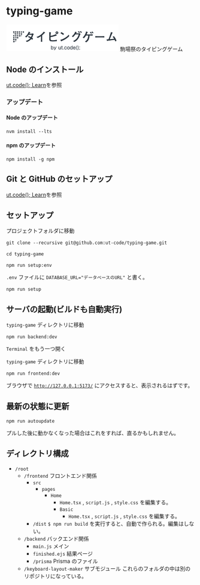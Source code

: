 # typing-game

<img src="frontend/src/components/logo.png" width="300">  
駒場祭のタイピングゲーム

## Node のインストール

[ut.code(); Learn](https://learn.utcode.net/docs/web-servers/node-js/)を参照

### アップデート

#### Node のアップデート

```shell
nvm install --lts
```

#### npm のアップデート

```shell
npm install -g npm
```

## Git と GitHub のセットアップ

[ut.code(); Learn](https://learn.utcode.net/docs/web-servers/git-github/)を参照

## セットアップ

プロジェクトフォルダに移動

```shell
git clone --recursive git@github.com:ut-code/typing-game.git
```

```shell
cd typing-game
```

```shell
npm run setup:env
```

`.env` ファイルに `DATABASE_URL="データベースのURL"` と書く。

```shell
npm run setup
```

## サーバの起動(ビルドも自動実行)

`typing-game` ディレクトリに移動

```shell
npm run backend:dev
```

`Terminal` をもう一つ開く

`typing-game` ディレクトリに移動

```shell
npm run frontend:dev
```

ブラウザで [`http://127.0.0.1:5173/`](http://127.0.0.1:5173/) にアクセスすると、表示されるはずです。

## 最新の状態に更新

```shell
npm run autoupdate
```

プルした後に動かなくなった場合はこれをすれば、直るかもしれません。

## ディレクトリ構成

- `/root`
  - `/frontend` フロントエンド関係
    - `src`
      - `pages`
        - `Home`
          - `Home.tsx` , `script.js` , `style.css` を編集する。
          - `Basic`
            - `Home.tsx` , `script.js` , `style.css` を編集する。
    - `/dist` `$ npm run build` を実行すると、自動で作られる。編集はしない。
  - `/backend` バックエンド関係
    - `main.js` メイン
    - `finished.ejs` 結果ページ
    - `/prisma` Prisma のファイル
  - `/keyboard-layout-maker` サブモジュール これらのフォルダの中は別のリポジトリになっている。
